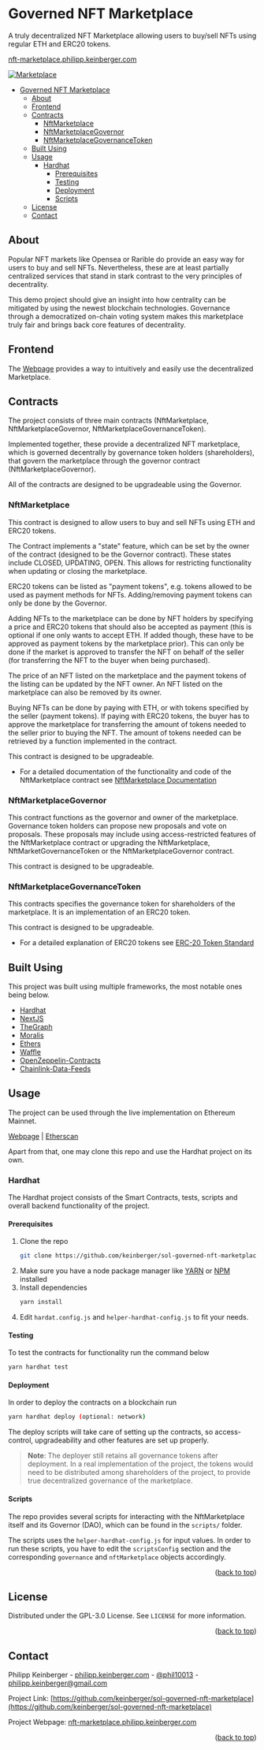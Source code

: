 # Governed NFT Marketplace

A truly decentralized NFT Marketplace allowing users to buy/sell NFTs using regular ETH and ERC20 tokens.

[nft-marketplace.philipp.keinberger.com](https://nft-marketplace.philipp.keinberger.com)

[![Marketplace](github/frontpage.png)](https://nft-marketplace.philipp.keinberger.com)

- [Governed NFT Marketplace](#governed-nft-marketplace)
  - [About](#about)
  - [Frontend](#frontend)
  - [Contracts](#contracts)
    - [NftMarketplace](#nftmarketplace)
    - [NftMarketplaceGovernor](#nftmarketplacegovernor)
    - [NftMarketplaceGovernanceToken](#nftmarketplacegovernancetoken)
  - [Built Using](#built-using)
  - [Usage](#usage)
    - [Hardhat](#hardhat)
      - [Prerequisites](#prerequisites)
      - [Testing](#testing)
      - [Deployment](#deployment)
      - [Scripts](#scripts)
  - [License](#license)
  - [Contact](#contact)

## About

Popular NFT markets like Opensea or Rarible do provide an easy way for users to buy and sell NFTs. Nevertheless, these are at least partially centralized services that stand in stark contrast to the very principles of decentrality.

This demo project should give an insight into how centrality can be mitigated by using the newest blockchain technologies. Governance through a democratized on-chain voting system makes this marketplace truly fair and brings
back core features of decentrality.

## Frontend

The [Webpage](https://nft-marketplace.philipp.keinberger.com) provides a way to intuitively and easily use the decentralized Marketplace.

## Contracts

The project consists of three main contracts (NftMarketplace, NftMarketplaceGovernor, NftMarketplaceGovernanceToken).

Implemented together, these provide a decentralized NFT marketplace, which is governed decentrally by governance token holders (shareholders), that govern the marketplace through the governor contract (NftMarketplaceGovernor).

All of the contracts are designed to be upgradeable using the Governor.

### NftMarketplace

This contract is designed to allow users to buy and sell NFTs using ETH and ERC20 tokens.

The Contract implements a "state" feature, which can be set by the owner of the contract (designed
to be the Governor contract). These states include CLOSED, UPDATING, OPEN. This allows for restricting functionality when updating or closing the marketplace.

ERC20 tokens can be listed as "payment tokens", e.g. tokens allowed to be used as payment methods
for NFTs. Adding/removing payment tokens can only be done by the Governor.

Adding NFTs to the marketplace can be done by NFT holders by specifying a price and ERC20 tokens that should also be accepted as payment (this is optional if one only wants to accept ETH. If added though, these have to be approved as payment tokens by the marketplace prior). This can only be done if the market is approved to transfer the NFT on behalf of the seller (for transferring the NFT to the buyer when being purchased).

The price of an NFT listed on the marketplace and the payment tokens of the listing can be updated by the NFT owner. An NFT listed on the marketplace can also be removed by its owner.

Buying NFTs can be done by paying with ETH, or with tokens specified by the seller (payment tokens). If paying with ERC20 tokens, the buyer has to approve the marketplace for transferring the amount of tokens needed to the seller prior to buying the NFT. The amount of tokens needed can be retrieved by a function implemented in the contract.

This contract is designed to be upgradeable.

- For a detailed documentation of the functionality and code of the NftMarketplace contract see [NftMarketplace Documentation](./hardhat/docs/NftMarketplace.md)

### NftMarketplaceGovernor

This contract functions as the governor and owner of the marketplace. Governance token holders can propose new proposals and vote on proposals. These proposals may include using access-restricted features of the NftMarketplace contract or upgrading the NftMarketplace, NftMarketGovernanceToken or the NftMarketplaceGovernor contract.

This contract is designed to be upgradeable.

### NftMarketplaceGovernanceToken

This contracts specifies the governance token for shareholders of the marketplace. It is an implementation of an ERC20 token.

This contract is designed to be upgradeable.

- For a detailed explanation of ERC20 tokens see [ERC-20 Token Standard](https://ethereum.org/en/developers/docs/standards/tokens/erc-20/)

## Built Using

This project was built using multiple frameworks, the most notable ones being below.

- [Hardhat](https://hardhat.org/)
- [NextJS](https://nextjs.org/)
- [TheGraph](https://thegraph.com/)
- [Moralis](https://moralis.io/)
- [Ethers](https://ethers.io/)
- [Waffle](https://getwaffle.io/)
- [OpenZeppelin-Contracts](https://openzeppelin.com/contracts)
- [Chainlink-Data-Feeds](https://docs.chain.link/docs/using-chainlink-reference-contracts/)

## Usage

The project can be used through the live implementation on Ethereum Mainnet.

[Webpage](https://nft-marketplace.philipp.keinberger.com) | [Etherscan](https://etherscan.io/address/0x6a3420aadffCC20283293b58918DBEf886E13Edf)

Apart from that, one may clone this repo and use the Hardhat project on its own.

### Hardhat

The Hardhat project consists of the Smart Contracts, tests, scripts and overall backend functionality of the project.

#### Prerequisites

1. Clone the repo
   ```sh
   git clone https://github.com/keinberger/sol-governed-nft-marketplace
   ```
2. Make sure you have a node package manager like [YARN](https://yarnpkg.com/) or [NPM](https://docs.npmjs.com/downloading-and-installing-node-js-and-npm) installed
3. Install dependencies
   ```sh
   yarn install
   ```
4. Edit `hardat.config.js` and `helper-hardhat-config.js` to fit your needs.

#### Testing

To test the contracts for functionality run the command below

```sh
yarn hardhat test
```

#### Deployment

In order to deploy the contracts on a blockchain run

```sh
yarn hardhat deploy (optional: network)
```

The deploy scripts will take care of setting up the contracts, so access-control,
upgradeability and other features are set up properly.

> **Note**: The deployer still retains all governance tokens after deployment. In a real implementation of the project, the tokens would need to be
> distributed among shareholders of the project, to provide true decentralized governance of the marketplace.

#### Scripts

The repo provides several scripts for interacting with the NftMarketplace itself and its Governor (DAO), which can be found in the `scripts/` folder.

The scripts uses the `helper-hardhat-config.js` for input values. In order to run these scripts, you have
to edit the `scriptsConfig` section and the corresponding `governance` and `nftMarketplace` objects
accordingly.

<p align="right">(<a href="#governed-nft-marketplace">back to top</a>)</p>

## License

Distributed under the GPL-3.0 License. See `LICENSE` for more information.

<p align="right">(<a href="#governed-nft-marketplace">back to top</a>)</p>

## Contact

Philipp Keinberger - [philipp.keinberger.com](https://philipp.keinberger.com) - [@phil10013](https://twitter.com/phil10013) - philipp.keinberger@gmail.com

Project Link: [https://github.com/keinberger/sol-governed-nft-marketplace](https://github.com/keinberger/sol-governed-nft-marketplace)

Project Webpage: [nft-marketplace.philipp.keinberger.com](https://nft-marketplace.philipp.keinberger.com)

<p align="right">(<a href="#governed-nft-marketplace">back to top</a>)</p>
